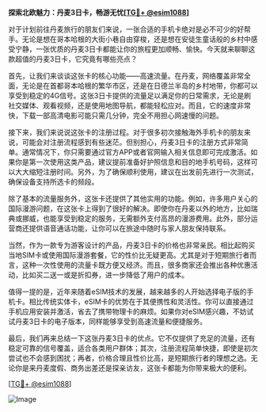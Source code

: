 **探索北欧魅力：丹麦3日卡，畅游无忧[[TG💪+ @esim1088](https://t.me/s/esim1088)]**

对于计划前往丹麦旅行的朋友们来说，一张合适的手机卡绝对是必不可少的好帮手。无论是想在哥本哈根的大街小巷自由穿梭，还是想在安徒生童话般的乡村中感受宁静，一张优质的丹麦3日卡都能让你的旅程更加顺畅、愉快。今天就来聊聊这款超值的丹麦3日卡，它究竟有哪些亮点？

首先，让我们来谈谈这张卡的核心功能——高速流量。在丹麦，网络覆盖非常全面，无论是在首都哥本哈根的繁华市区，还是在日德兰半岛的乡村地带，你都可以享受到稳定的4G信号。这张3日卡提供的流量足以满足你的日常需求，无论是刷社交媒体、观看视频，还是使用地图导航，都能轻松应对。而且，它的速度非常快，下载一部高清电影可能只需几分钟，完全不用担心网速慢的问题。

接下来，我们来说说这张卡的注册过程。对于很多初次接触海外手机卡的朋友来说，可能会对注册流程感到有些迷茫。但别担心，丹麦3日卡的注册方式非常简单。通常情况下，你只需要通过官方APP或者官网输入相关信息即可完成激活。如果你是第一次使用这类产品，建议提前准备好护照信息和目的地手机号码，这样可以大大缩短注册时间。另外，为了确保顺利使用，建议在出发前先进行一次测试，确保设备支持所选卡的频段。

除了基本的流量服务外，这张卡还提供了其他实用的功能。例如，许多用户关心的国际漫游问题，在这张卡上得到了很好的解决。即使你在丹麦以外的地方，比如瑞典或挪威，也能享受到稳定的服务，无需额外支付高昂的漫游费用。此外，部分运营商还提供语音通话功能，让你可以在旅途中随时与家人朋友保持联系。

当然，作为一款专为游客设计的产品，丹麦3日卡的价格也非常亲民。相比起购买当地SIM卡或使用国际漫游套餐，它的性价比无疑更高。尤其是对于短期旅行者而言，这种一次性使用的流量卡既方便又经济。而且，很多商家还会推出各种优惠活动，比如买二送一或是折扣券，进一步降低了用户的成本。

值得一提的是，近年来随着eSIM技术的发展，越来越多的人开始选择电子版的手机卡。相比传统实体卡，eSIM卡的优势在于其便携性和灵活性。你可以直接通过手机应用安装并激活，省去了携带物理卡的麻烦。如果你对eSIM感兴趣，不妨试试丹麦3日卡的电子版本，同样能够享受到高速流量和便捷服务。

最后，我们再来总结一下这张丹麦3日卡的优点。它不仅提供了充足的流量，还有稳定可靠的信号覆盖，适合各类用户群体；其次，注册流程简单快捷，即使是初次尝试也不会感到困扰；再者，价格合理且性价比高，是短期旅行者的理想之选。无论你是来丹麦度假、商务出差还是探亲访友，这张卡都能为你带来极大的便利。

[[TG💪+ @esim1088](https://t.me/s/esim1088)]  

![Image](https://i.postimg.cc/4NQfJmqS/Snipaste-2025-05-13-00-14-12.png)